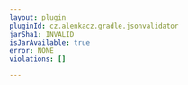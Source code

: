 ```yaml
---
layout: plugin
pluginId: cz.alenkacz.gradle.jsonvalidator
jarSha1: INVALID
isJarAvailable: true
error: NONE
violations: []

---
```

